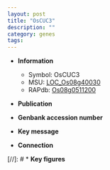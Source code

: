 ```yaml
---
layout: post
title: "OsCUC3"
description: ""
category: genes
tags: 
---
```


* **Information**  
    + Symbol: OsCUC3  
    + MSU: [LOC_Os08g40030](http://rice.uga.edu/cgi-bin/ORF_infopage.cgi?orf=LOC_Os08g40030)  
    + RAPdb: [Os08g0511200](http://rapdb.dna.affrc.go.jp/viewer/gbrowse_details/irgsp1?name=Os08g0511200)  

* **Publication**  

* **Genbank accession number**  

* **Key message**  

* **Connection**  

[//]: # * **Key figures**  


